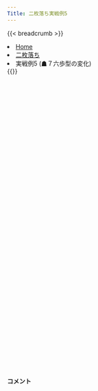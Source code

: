 ```yaml
---
Title: 二枚落ち実戦例5
---
```

{{< breadcrumb >}}
  <li class="breadcrumb-item"><a href="/shogi-beginners/">Home</a></li>
  <li class="breadcrumb-item"><a href="/shogi-beginners/2mai/">二枚落ち</a></li>
  <li class="breadcrumb-item active" aria-current="page">実戦例5 (☗７六歩型の変化)</li>
{{</ breadcrumb >}}
<div class="row pt-3">
  <div class="col-lg-1"></div>
  <div class="col-sm" tabindex="-1">
    <script id="example-kif" type="text/plain">
手合割：二枚落ち
下手：下手
上手：上手
手数----指手---------消費時間--
*<ruby>二歩<rt>にふ</rt></ruby><ruby>突<rt>つ</rt></ruby>き<ruby>定跡<rt>じょうせき</rt></ruby>の<ruby>勝<rt>か</rt></ruby>ち<ruby>方<rt>かた</rt></ruby>をおぼえましょう。
*<div class="text-center"><img class="img-fluid pt-3 w-50" src="/shogi-beginners/img/cat33.webp"></div>
   1 ６二銀(71)
   2 ７六歩(77)
   3 ５四歩(53)
   4 ４六歩(47)
   5 ５三銀(62)
   6 ４五歩(46)
   7 ３二金(41)
   8 ４八銀(39)
   9 ５二玉(51)
  10 ４七銀(48)
  11 ６四歩(63)
  12 ３六歩(37)
  13 ６三玉(52)
  14 ３五歩(36)
  15 ２二銀(31)
  16 ３八飛(28)
  17 ７四歩(73)
  18 ３四歩(35)
  19 同　歩(33)
  20 同　飛(38)
  21 ３三歩打
  22 ３六飛(34)
  23 ６二金(61)
  24 ３七桂(29)
  25 ７三金(62)
  26 ７八金(69)
  27 ６五歩(64)
  28 ６九玉(59)
  29 ６四金(73)
  30 ５八金(49)
  31 ７三桂(81)
  32 ６八銀(79)
*ここまできて<ruby>定跡書<rt>じょうせきしょ</rt></ruby>と<ruby>同<rt>おな</rt></ruby>じ<ruby>形<rt>かたち</rt></ruby>になりました。ここからは<ruby>手<rt>て</rt></ruby>が<ruby>広<rt>ひろ</rt></ruby>いです。
  33 ７五歩(74)
  34 同　歩(76)
  35 同　金(64)
*ここで☗<ruby>７六<rt>ななろく</rt></ruby><ruby>歩打<rt>ふうち</rt></ruby>、☗<ruby>７七銀<rt>ななななぎん</rt></ruby>、☗<ruby>５六<rt>ごーろく</rt></ruby><ruby>歩<rt>ふ</rt></ruby>、☗<ruby>４六銀<rt>よんろくぎん</rt></ruby>などの<ruby>手<rt>て</rt></ruby>が<ruby>考<rt>かんが</rt></ruby>えられます。<ruby>有名<rt>ゆうめい</rt></ruby>なのは☗<ruby>７六<rt>ななろく</rt></ruby><ruby>歩打<rt>ふうち</rt></ruby>です。
  36 ７六歩打
*今回は☗<ruby>７六<rt>ななろく</rt></ruby><ruby>歩打<rt>ふうち</rt></ruby>を<ruby>重点的<rt>じゅうてんてき</rt></ruby>に見ていきます。
  37 ７四金(75)
  38 ９六歩(97)
*☗<ruby>９七<rt>きゅうなな</rt></ruby><ruby>角<rt>かく</rt></ruby>からの<ruby>攻<rt>せ</rt></ruby>めも<ruby>考<rt>かんが</rt></ruby>えられるので、<ruby>突<rt>つ</rt></ruby>いておいたほうが<ruby>得<rt>とく</rt></ruby>です。
  39 ９四歩(93)
  40 ４六銀(47)
  41 ６四金(74)
  42 ５六歩(57)
  43 ８四歩(83)
  44 ３五銀(46)
*<ruby>５五<rt>ごーごー</rt></ruby><ruby>歩<rt>ふ</rt></ruby>も<ruby>有力<rt>ゆうりょく</rt></ruby>ですが、<ruby>定跡書<rt>じょうせきしょ</rt></ruby>ではこちらがメインに<ruby>解説<rt>かいせつ</rt></ruby>されています。
  45 ８五歩(84)
  46 ４四歩(45)
  47 ５五歩(54)
*<a href="/shogi-beginners/2mai/example1/">実践例1</a> では☖<ruby>同歩<rt>どうふ</rt></ruby>としましたが、☖<ruby>５五歩<rt>ごーごーふ</rt></ruby>の<ruby>変化<rt>へんか</rt></ruby>を<ruby>見<rt>み</rt></ruby>てみましょう。
  48 ４六飛(36)
*☖<ruby>５五歩<rt>ごーごーふ</rt></ruby>には☗<ruby>４六飛<rt>よんろくひ</rt></ruby>が<ruby>有力<rt>ゆうりょく</rt></ruby>です。
  49 ４四歩(43)
*☖<ruby>４二銀<rt>よんにーぎん</rt></ruby>なら☗<ruby>５五歩<rt>ごーごーふ</rt></ruby>で<ruby>先手<rt>せんて</rt></ruby><ruby>良<rt>よ</rt></ruby>しです。
  50 同　銀(35)
  51 同　銀(53)
  52 同　飛(46)
  53 ４三歩打
*ここまでは<ruby>変化<rt>へんか</rt></ruby>のしようがありません。<ruby>問題<rt>もんだい</rt></ruby>: <ruby>次<rt>つぎ</rt></ruby>の<ruby>手<rt>て</rt></ruby>を<ruby>考<rt>かんが</rt></ruby>えてみましょう。
*<div><img class="img-fluid" src="/shogi-beginners/img/cat2.webp"></div>
  54 ６四飛(44)
*これにて<ruby>下手<rt>したて</rt></ruby><ruby>必勝<rt>ひっしょう</rt></ruby>です。☖<ruby>３二金<rt>さんにーきん</rt></ruby>と☖<ruby>２二銀<rt>にーにーぎん</rt></ruby>が<ruby>残<rt>のこ</rt></ruby>ったままなら、<ruby>大駒<rt>おおごま</rt></ruby>を<ruby>捨<rt>す</rt>てても<ruby>怖<rt>こわ</rt></ruby>くありません。</ruby><ruby>攻<rt>せ</rt></ruby>めがつながれば<ruby>勝<rt>か</rt></ruby>てると<ruby>考<rt>かんが</rt></ruby>えてください。
  55 同　玉(63)
  56 ５五角(88)
  57 ６三玉(64)
*<ruby>問題<rt>もんだい</rt></ruby>: <ruby>次<rt>つぎ</rt></ruby>の<ruby>手<rt>て</rt></ruby>を<ruby>考<rt>かんが</rt></ruby>えてみましょう。
*<div><img class="img-fluid" src="/shogi-beginners/img/cat2.webp"></div>
  58 ５四銀打
*☗<ruby>６四銀<rt>ろくよんぎん</rt></ruby>は☖<ruby>５二玉<rt>ごーにーぎょく</rt></ruby>☗<ruby>５三金<rt>ごーさんきん</rt></ruby>☖<ruby>４一玉<rt>よんいちぎょく</rt></ruby>でまぎれます。
  59 ７四玉(63)
*<ruby>問題<rt>もんだい</rt></ruby>: <ruby>次<rt>つぎ</rt></ruby>の<ruby>手<rt>て</rt></ruby>を<ruby>考<rt>かんが</rt></ruby>えてみましょう。
*<div><img class="img-fluid" src="/shogi-beginners/img/cat2.webp"></div>
  60 ７五歩(76)
  61 ８三玉(74)
  62 ７四金打
  63 ９二玉(83)
  64 ７三角成(55)
*ここまでくれば、ほぼ<ruby>勝<rt>か</rt></ruby>ちです。
  65 ３九飛打
  66 ５九銀(68)
*<ruby>飛車<rt>ひしゃ</rt></ruby>の<ruby>王手<rt>おうて</rt></ruby>はたいてい☗<ruby>５九銀<rt>ごーきゅうぎん</rt></ruby>で<ruby>受<rt>う</rt></ruby>けるのが<ruby>好手<rt>こうしゅ</rt></ruby>になります。
  67 ８二銀打
  68 ８四桂打
  69 ９三玉(92)
*ここまでくれば<ruby>勝<rt>か</rt></ruby>ちはほぼ<ruby>確定<rt>かくてい</rt></ruby>していますが、<ruby>詰<rt>つ</rt></ruby>みを<ruby>読<rt>よ</rt></ruby>み<ruby>切<rt>き</rt></ruby>ってみましょう。<ruby>問題<rt>もんだい</rt></ruby>: <ruby>次<rt>つぎ</rt></ruby>の<ruby>手<rt>て</rt></ruby>を<ruby>考<rt>かんが</rt></ruby>えてみましょう。
*<div><img class="img-fluid" src="/shogi-beginners/img/cat2.webp"></div>
  70 ８二馬(73)
  71 同　玉(93)
  72 ７二桂成(84)
  73 ９二玉(82)
  74 ８三銀打
  75 ９三玉(92)
  76 ９四銀成(83)
  77 同　玉(93)
  78 ９五歩(96)
  79 ９三玉(94)
  80 ９四歩(95)
  81 ９二玉(93)
  82 ９三歩成(94)
  83 投了
*<a href="/shogi-beginners/2mai/example6/">
*<ruby>次<rt>つぎ</rt></ruby>の<ruby>棋譜<rt>きふ</rt></ruby>を<ruby>見<rt>み</rt></ruby>よう！
*<div class="text-center"><img class="img-fluid pt-3 w-50" src="/shogi-beginners/img/cat1.webp"></div></a>
まで120手で下手の勝ち
    </script>
    <svg id="example" class="board" xmlns="http://www.w3.org/2000/svg" viewBox="0,0,400,540"></svg>
  </div>
  <div class="col-sm">
    <h4 class="pt-3">コメント</h4>
    <div id="comment"></div>
  </div>
  <div class="col-lg-1"></div>
</div>

